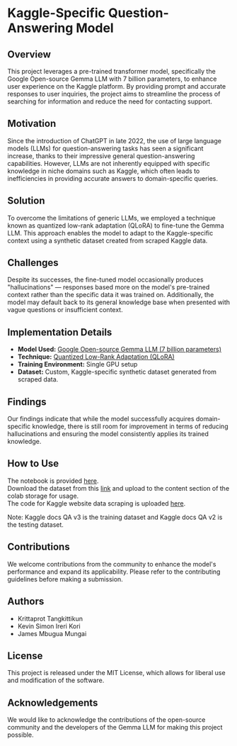 # Kaggle-Specific Question-Answering Model

## Overview
This project leverages a pre-trained transformer model, specifically the Google Open-source Gemma LLM with 7 billion parameters, to enhance user experience on the Kaggle platform. By providing prompt and accurate responses to user inquiries, the project aims to streamline the process of searching for information and reduce the need for contacting support.

## Motivation
Since the introduction of ChatGPT in late 2022, the use of large language models (LLMs) for question-answering tasks has seen a significant increase, thanks to their impressive general question-answering capabilities. However, LLMs are not inherently equipped with specific knowledge in niche domains such as Kaggle, which often leads to inefficiencies in providing accurate answers to domain-specific queries.

## Solution
To overcome the limitations of generic LLMs, we employed a technique known as quantized low-rank adaptation (QLoRA) to fine-tune the Gemma LLM. This approach enables the model to adapt to the Kaggle-specific context using a synthetic dataset created from scraped Kaggle data.

## Challenges
Despite its successes, the fine-tuned model occasionally produces "hallucinations" — responses based more on the model's pre-trained context rather than the specific data it was trained on. Additionally, the model may default back to its general knowledge base when presented with vague questions or insufficient context.

## Implementation Details
- **Model Used:** [Google Open-source Gemma LLM (7 billion parameters)](https://ai.google.dev/gemma?authuser=1)
- **Technique:** [Quantized Low-Rank Adaptation (QLoRA)](https://arxiv.org/abs/2305.14314)
- **Training Environment:** Single GPU setup
- **Dataset:** Custom, Kaggle-specific synthetic dataset generated from scraped data.

## Findings
Our findings indicate that while the model successfully acquires domain-specific knowledge, there is still room for improvement in terms of reducing hallucinations and ensuring the model consistently applies its trained knowledge.

## How to Use
The notebook is provided [here](https://github.com/krittaprot/kaggle-gemma-peft/blob/main/QLoRA_Fine_Tuning_Gemma_Kaggle_Assistant.ipynb).  
Download the dataset from this [link](https://github.com/krittaprot/kaggle-gemma-peft/tree/main/dataset) and upload to the content section of the colab storage for usage.  
The code for Kaggle website data scraping is uploaded [here](https://github.com/krittaprot/Documentations-Scraper).  

Note: Kaggle docs QA v3 is the training dataset and Kaggle docs QA v2 is the testing dataset.

## Contributions
We welcome contributions from the community to enhance the model's performance and expand its applicability. Please refer to the contributing guidelines before making a submission.

## Authors
- Krittaprot Tangkittikun
- Kevin Simon Ireri Kori
- James Mbugua Mungai

## License
This project is released under the MIT License, which allows for liberal use and modification of the software.

## Acknowledgements
We would like to acknowledge the contributions of the open-source community and the developers of the Gemma LLM for making this project possible.
